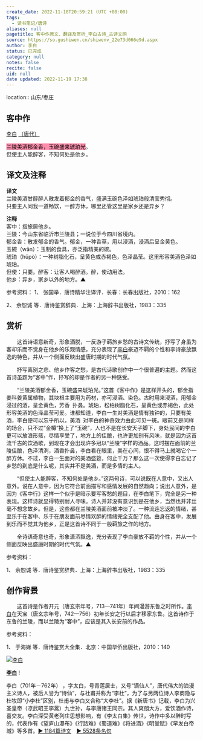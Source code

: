 ```yaml
---
create_date: 2022-11-18T20:59:21 (UTC +08:00)
tags:
  - 读书笔记/唐诗
aliases: null
pagetitle: 客中作原文、翻译及赏析_李白古诗_古诗文网
source: https://so.gushiwen.cn/shiwenv_22e73d066e9d.aspx
author: 李白
status: 已完成
category: null
notes: false
recite: false
uid: null
date updated: 2022-11-19 17:38
---
```


location:: 山东/枣庄

## 客中作

[李白](https://so.gushiwen.cn/authorv_b90660e3e492.aspx) [〔唐代〕](https://so.gushiwen.cn/shiwens/default.aspx?cstr=%e5%94%90%e4%bb%a3)

<mark style="background: #FF5582A6;">兰陵美酒郁金香，玉碗盛来琥珀光</mark>。\
但使主人能醉客，不知何处是他乡。

## 译文及注释

**译文**\
兰陵美酒甘醇醉人散发着郁金的香气，盛满玉碗色泽如琥珀般清莹秀彻。\
只要主人同我一道畅饮，一醉方休，哪里还管这里是家乡还是异乡？

**注释**\
客中：指旅居他乡。\
兰陵：今山东省临沂市兰陵县；一说位于今四川省境内。\
郁金香：散发郁金的香气。郁金，一种香草，用以浸酒，浸酒后呈金黄色。\
玉碗（wǎn）：玉制的食具，亦泛指精美的碗。\
琥珀（hǔpò）：一种树脂化石，呈黄色或赤褐色，色泽晶莹。这里形容美酒色泽如琥珀。\
但使：只要。醉客：让客人喝醉酒。醉，使动用法。\
他乡：异乡，家乡以外的地方。▲

参考资料：
1、 张国举．唐诗精华注译评．长春：长春出版社，2010：162

2、 余恕诚 等．唐诗鉴赏辞典．上海：上海辞书出版社，1983：335

## 赏析

　　这首诗语意新奇，形象洒脱，一反游子羁旅乡愁的古诗文传统，抒写了身虽为客却乐而不觉身在他乡的乐观情感，充分表现了[李白](https://so.gushiwen.cn/authorv_b90660e3e492.aspx)豪迈不羁的个性和李诗豪放飘逸的特色，并从一个侧面反映出盛唐时期的时代气氛。

　　抒写离别之悲、他乡作客之愁，是古代诗歌创作中一个很普遍的主题。然而这首诗虽题为“客中”作，抒写的却是作者的另一种感受。

　　“兰陵美酒郁金香，玉碗盛来琥珀光。”这首《客中作》是这样开头的，郁金指姜科姜黄属植物，其块根主要用为药材，亦可浸酒、染色。古时用来浸酒，用郁金浸过的酒，呈金黄色，芳香 扑鼻。琥珀，松柏树脂化石，呈黄色或赤褐色，此处形容美酒的色泽晶莹可爱。谁都知道，李白一生对美酒是情有独钟的，只要有美酒，李白便可以忘乎所以，美酒 对李白的神奇效力由此可见一斑。眼前又是同样的场合，只不过“金樽”换上了“玉碗”，人也不是在长安天子脚下，身处民间的李白更可以放浪形骸，尽情享受了，地方上的佳酿，也许更加别有风味，就是因为这首流千古的饮酒歌，到现在才会出现许多冠以“兰陵”字样的酒品。这时摆在面前的兰陵佳酿，色泽清洌，酒香扑鼻，李白看在眼里，美在心间，恨不得马上就喝它个一醉方休。不过，李白一生面对的美酒盛筵，何止千万？那么这一次使得李白忘记了乡愁的到底是什么呢，其实并不是美酒，而是多情的主人。

　　“但使主人能醉客，不知何处是他乡。”这两句诗，可以说既在人意中，又出人意外。说在人意中，因为它符合前面描写和感情发展的自然趋向；说出人意外，是因为《客中行》这样一个似乎是暗示要写客愁的题目，在李白笔下，完全是另一种表现。这样诗就显得特别耐人寻味。诗人并非没有意识到是在他乡，当然也并非丝毫不想念故乡。但是，这些都在兰陵美酒面前被冲淡了。一种流连忘返的情绪，甚至乐于在客中、乐于在朋友面前尽情欢醉的情绪完全支配了他。由身在客中，发展到乐而不觉其为他乡，正是这首诗不同于一般羁旅之作的地方。

　　全诗语奇意也奇，形象潇洒飘逸，充分表现了李白豪放不羁的个性，并从一个侧面反映出盛唐时期的时代气氛。▲

参考资料：

1、 余恕诚 等．唐诗鉴赏辞典．上海：上海辞书出版社，1983：335

## 创作背景

　　这首诗是作者开元（唐玄宗年号，713—741年）年间漫游东鲁之时所作。[李白](https://so.gushiwen.cn/authorv_b90660e3e492.aspx)在天宝（唐玄宗年号，742—756）初年长安之行以后才移家东鲁。这首诗作于东鲁的兰陵，而以兰陵为“客中”，应该是其入长安前的作品。

参考资料：

1、 于海娣 等．唐诗鉴赏大全集．北京：中国华侨出版社，2010：140

[![李白](https://song.gushiwen.cn/authorImg/libai.jpg)](https://so.gushiwen.cn/authorv_b90660e3e492.aspx)

[**李白**](https://so.gushiwen.cn/authorv_b90660e3e492.aspx) !

李白（701年－762年） ，字太白，号青莲居士，又号“谪仙人”，唐代伟大的浪漫主义诗人，被后人誉为“诗仙”，与杜甫并称为“李杜”，为了与另两位诗人李商隐与杜牧即“小李杜”区别，杜甫与李白又合称“大李杜”。据《新唐书》记载，李白为兴圣皇帝（凉武昭王李暠）九世孙，与李唐诸王同宗。其人爽朗大方，爱饮酒作诗，喜交友。李白深受黄老列庄思想影响，有《李太白集》传世，诗作中多以醉时写的，代表作有《望庐山瀑布》《行路难》《蜀道难》《将进酒》《明堂赋》《早发白帝城》等多首。[► 1184篇诗文](https://so.gushiwen.cn/shiwens/default.aspx?astr=%e6%9d%8e%e7%99%bd)　[► 5528条名句](https://so.gushiwen.cn/mingjus/default.aspx?astr=%e6%9d%8e%e7%99%bd)
